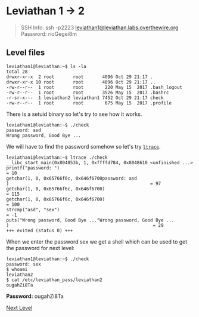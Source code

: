 # Leviathan 1 -> 2
> SSH Info: ssh -p2223 leviathan1@leviathan.labs.overthewire.org
> Password: rioGegei8m

## Level files
```
leviathan1@leviathan:~$ ls -la
total 28
drwxr-xr-x  2 root       root       4096 Oct 29 21:17 .
drwxr-xr-x 10 root       root       4096 Oct 29 21:17 ..
-rw-r--r--  1 root       root        220 May 15  2017 .bash_logout
-rw-r--r--  1 root       root       3526 May 15  2017 .bashrc
-r-sr-x---  1 leviathan2 leviathan1 7452 Oct 29 21:17 check
-rw-r--r--  1 root       root        675 May 15  2017 .profile
```

There is a setuid binary so let's try to see how it works.

```
leviathan1@leviathan:~$ ./check 
password: asd
Wrong password, Good Bye ...
```

We will have to find the password somehow so let's try [`ltrace`](http://man7.org/linux/man-pages/man1/ltrace.1.html).

```
leviathan1@leviathan:~$ ltrace ./check 
__libc_start_main(0x804853b, 1, 0xffffd784, 0x8048610 <unfinished ...>
printf("password: ")                                                                      = 10
getchar(1, 0, 0x65766f6c, 0x646f6700password: asd
)                                                     = 97
getchar(1, 0, 0x65766f6c, 0x646f6700)                                                     = 115
getchar(1, 0, 0x65766f6c, 0x646f6700)                                                     = 100
strcmp("asd", "sex")                                                                      = -1
puts("Wrong password, Good Bye ..."Wrong password, Good Bye ...
)                                                      = 29
+++ exited (status 0) +++

```

When we enter the password sex we get a shell which can be used to get the password for next level:

```
leviathan1@leviathan:~$ ./check 
password: sex
$ whoami
leviathan2
$ cat /etc/leviathan_pass/leviathan2
ougahZi8Ta
```

**Password:** ougahZi8Ta


[Next Level](../Leviathan%202%20--%203/README.md)

